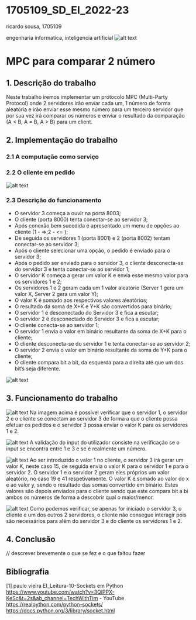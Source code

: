 # 1705109_SD_EI_2022-23

ricardo sousa, 1705109

engenharia informatica, inteligencia artificial
![alt text](./images/ia.png)

# MPC para comparar 2 número

## 1. Descrição do trabalho
Neste trabalho iremos implementar um protocolo MPC (Multi-Party Protocol) onde 2 servidores irão enviar cada um, 1 número de forma aleatória e irão enviar esse mesmo número para um terceiro servidor que por sua vez irá comparar os números e enviar o resultado da comparação (A < B, A = B, A > B) para um client.

## 2. Implementação do trabalho

### 2.1 A computação como serviço

### 2.2 O cliente em pedido
![alt text](./images/Arquitetura.svg)

### 2.3 Descrição do funcionamento

- O servidor 3 começa a ouvir na porta 8003;
- O cliente (porta 8000) tenta conectar-se ao servidor 3;
- Após conexão bem sucedida é apresentado um menu de opções ao cliente (1 - =>;2 - <= );
- De seguida os servidores 1 (porta 8001) e 2 (porta 8002) tentam conectar-se ao servidor 3;
- Após o cliente selecionar uma opção, o pedido é enviado para o servidor 3;
- Após o pedido ser enviado para o servidor 3, o cliente desconecta-se do servidor 3 e tenta conectar-se ao servidor 1;
- O servidor K começa a gerar um valor K e envia esse mesmo valor para os servidores 1 e 2;
- Os servidores 1 e 2 geram cada um 1 valor aleatório (Server 1 gera um valor X, Server 2 gera um valor Y);
- O valor K é somado aos respectivos valores aleatórios;
- O resultado da soma de X+K e Y+K são convertidos para binário;
- O servidor 1 é desconectado do Servidor 3 e fica a escutar;
- O servidor 2 é desconectado do Servidor 3 e fica a escutar;
- O cliente conecta-se ao servidor 1;
- O servidor 1 envia o valor em binário resultante da soma de X+K para o cliente;
- O cliente desconecta-se do servidor 1 e tenta conectar-se ao servidor 2;
- O servidor 2 envia o valor em binário resultante da soma de Y+K para o cliente;
- O cliente compara bit a bit, da esquerda para a direita até que um dos bit’s seja diferente. 

![alt text](./images/Protocolo.svg)

## 3. Funcionamento do trabalho

![alt text](./images/img1.png)
Na imagem acima é possível verificar que o servidor 1, o servidor 2 e o cliente se conectam ao servidor 3 de forma a que o cliente possa efetuar os pedidos e o servidor 3 possa enviar o valor K para os servidores 1 e 2.

![alt text](./images/img2.png)
A validação do input do utilizador consiste na verificação se o input se encontra entre 1 e 3 e se é realmente um número.

![alt text](./images/img3.png)
Ao ser introduzido o valor 1 no cliente, o servidor 3 irá gerar um valor K, neste caso 15, de seguida envia o valor K para o servidor 1 e para o servidor 2. O servidor 1 e o servidor 2 geram eles próprios um valor aleatório, no caso 19 e 41 respetivamente.
O valor K é somado ao valor do x e ao valor y, sendo o resultado das somas convertido em binário.
Estes valores são depois enviados para o cliente sendo que este compara bit a bi ambos os números de forma a descobrir qual o maior/menor.


![alt text](./images/img4.png)
Como podemos verificar, se apenas for iniciado o servidor 3, o cliente e um dos outros 2 servidores, o cliente não consegue interagir pois são necessários para além do servidor 3 e do cliente os servidores 1 e 2.

## 4. Conclusão
// descrever brevemente o que se fez e o que faltou fazer

## Bibliografia
[1] paulo vieira EI_Leitura-10-Sockets em Python
https://www.youtube.com/watch?v=3QiPPX-KeSc&t=2s&ab_channel=TechWithTim - YouTube
https://realpython.com/python-sockets/
https://docs.python.org/3/library/socket.html

